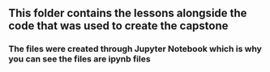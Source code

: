 ## This folder contains the lessons alongside the code that was used to create the capstone
### The files were created through Jupyter Notebook which is why you can see the files are ipynb files
